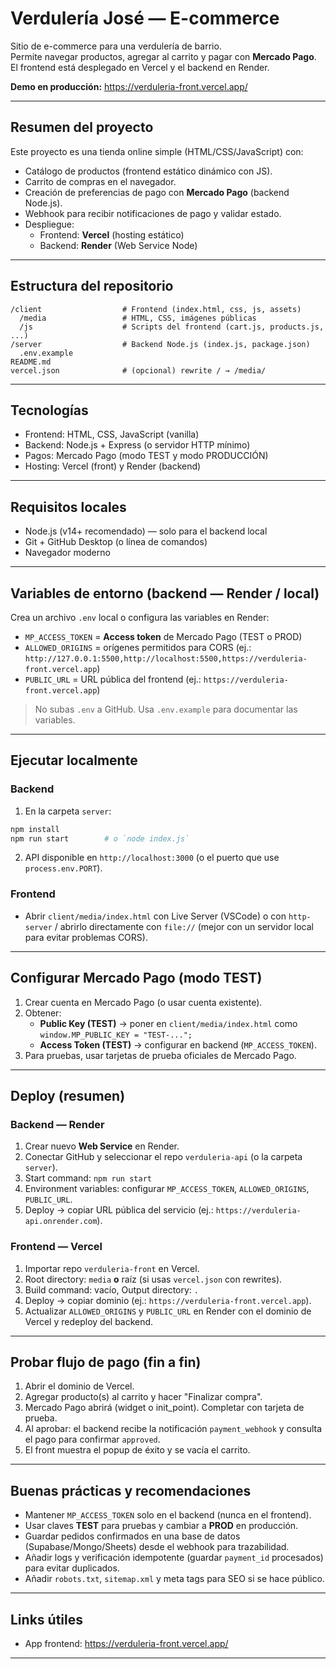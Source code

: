 # Verdulería José — E-commerce

Sitio de e-commerce para una verdulería de barrio.  
Permite navegar productos, agregar al carrito y pagar con **Mercado Pago**. El frontend está desplegado en Vercel y el backend en Render.

**Demo en producción:** https://verduleria-front.vercel.app/

---

## Resumen del proyecto

Este proyecto es una tienda online simple (HTML/CSS/JavaScript) con:

- Catálogo de productos (frontend estático dinámico con JS).
- Carrito de compras en el navegador.
- Creación de preferencias de pago con **Mercado Pago** (backend Node.js).
- Webhook para recibir notificaciones de pago y validar estado.
- Despliegue:
  - Frontend: **Vercel** (hosting estático)
  - Backend: **Render** (Web Service Node)

---

## Estructura del repositorio

```
/client                  # Frontend (index.html, css, js, assets)
  /media                 # HTML, CSS, imágenes públicas
  /js                    # Scripts del frontend (cart.js, products.js, ...)
/server                  # Backend Node.js (index.js, package.json)
  .env.example
README.md
vercel.json              # (opcional) rewrite / → /media/
```

---

## Tecnologías

- Frontend: HTML, CSS, JavaScript (vanilla)
- Backend: Node.js + Express (o servidor HTTP mínimo)
- Pagos: Mercado Pago (modo TEST y modo PRODUCCIÓN)
- Hosting: Vercel (front) y Render (backend)

---

## Requisitos locales

- Node.js (v14+ recomendado) — solo para el backend local
- Git + GitHub Desktop (o línea de comandos)
- Navegador moderno

---

## Variables de entorno (backend — Render / local)

Crea un archivo `.env` local o configura las variables en Render:

- `MP_ACCESS_TOKEN` = **Access token** de Mercado Pago (TEST o PROD)
- `ALLOWED_ORIGINS` = orígenes permitidos para CORS (ej.: `http://127.0.0.1:5500,http://localhost:5500,https://verduleria-front.vercel.app`)
- `PUBLIC_URL` = URL pública del frontend (ej.: `https://verduleria-front.vercel.app`)

> No subas `.env` a GitHub. Usa `.env.example` para documentar las variables.

---

## Ejecutar localmente

### Backend
1. En la carpeta `server`:
```bash
npm install
npm run start        # o `node index.js`
```
2. API disponible en `http://localhost:3000` (o el puerto que use `process.env.PORT`).

### Frontend
- Abrir `client/media/index.html` con Live Server (VSCode) o con `http-server` / abrirlo directamente con `file://` (mejor con un servidor local para evitar problemas CORS).

---

## Configurar Mercado Pago (modo TEST)

1. Crear cuenta en Mercado Pago (o usar cuenta existente).
2. Obtener:
   - **Public Key (TEST)** → poner en `client/media/index.html` como `window.MP_PUBLIC_KEY = "TEST-...";`
   - **Access Token (TEST)** → configurar en backend (`MP_ACCESS_TOKEN`).
3. Para pruebas, usar tarjetas de prueba oficiales de Mercado Pago.

---

## Deploy (resumen)

### Backend — Render
1. Crear nuevo **Web Service** en Render.
2. Conectar GitHub y seleccionar el repo `verduleria-api` (o la carpeta `server`).
3. Start command: `npm run start`
4. Environment variables: configurar `MP_ACCESS_TOKEN`, `ALLOWED_ORIGINS`, `PUBLIC_URL`.
5. Deploy → copiar URL pública del servicio (ej.: `https://verduleria-api.onrender.com`).

### Frontend — Vercel
1. Importar repo `verduleria-front` en Vercel.
2. Root directory: `media` **o** raíz (si usas `vercel.json` con rewrites).
3. Build command: vacío, Output directory: `.`
4. Deploy → copiar dominio (ej.: `https://verduleria-front.vercel.app`).
5. Actualizar `ALLOWED_ORIGINS` y `PUBLIC_URL` en Render con el dominio de Vercel y redeploy del backend.

---

## Probar flujo de pago (fin a fin)
1. Abrir el dominio de Vercel.
2. Agregar producto(s) al carrito y hacer "Finalizar compra".
3. Mercado Pago abrirá (widget o init_point). Completar con tarjeta de prueba.
4. Al aprobar: el backend recibe la notificación `payment_webhook` y consulta el pago para confirmar `approved`.
5. El front muestra el popup de éxito y se vacía el carrito.

---

## Buenas prácticas y recomendaciones

- Mantener `MP_ACCESS_TOKEN` solo en el backend (nunca en el frontend).
- Usar claves **TEST** para pruebas y cambiar a **PROD** en producción.
- Guardar pedidos confirmados en una base de datos (Supabase/Mongo/Sheets) desde el webhook para trazabilidad.
- Añadir logs y verificación idempotente (guardar `payment_id` procesados) para evitar duplicados.
- Añadir `robots.txt`, `sitemap.xml` y meta tags para SEO si se hace público.

---

## Links útiles
- App frontend: https://verduleria-front.vercel.app/

---

